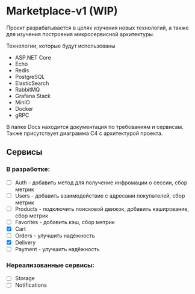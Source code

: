 # Marketplace-v1 (WIP)
 
Проект разрабатывается в целях изучения новых технологий, а также для изучения построения микросервисной архитектуры.

Технологии, которые будут использованы
- ASP.NET Core
- Echo
- Redis
- PostgreSQL
- ElasticSearch
- RabbitMQ
- Grafana Stack
- MinIO
- Docker
- gRPC

В папке Docs находится документация по требованиям и сервисам. Также присутствует диаграмма C4 с архитектурой проекта.

## Сервисы

### В разработке:
- [ ] Auth - добавить метод для получение инфромации о сессии, сбор метрик
- [ ] Users - добавить взаимодействие с адресами покупателей, сбор метрик
- [ ] Products - подключить поисковой движок, добавить кэширование, сбор метрик
- [ ] Favorites - добавить кэш, сбор метрик
- [X] Cart
- [ ] Orders - улучшить надёжность
- [X] Delivery
- [ ] Payment - улучшить надёжность

### Нереализованные сервисы:
- [ ] Storage
- [ ] Notifications
